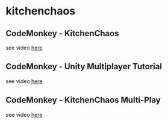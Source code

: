 # kitchenchaos

## CodeMonkey - KitchenChaos  

see video [here](https://youtu.be/AmGSEH7QcDg?t=21374)

## CodeMonkey - Unity Multiplayer Tutorial  
see video [here](https://www.youtube.com/watch?v=3yuBOB3VrCk)


## CodeMonkey - KitchenChaos Multi-Play  
see video [here](https://youtu.be/7glCsF9fv3s?list=PLzDRvYVwl53sSmEcIgZyDzrc0Smpq_9fN&t=11484)




